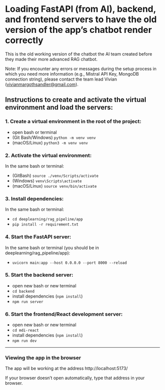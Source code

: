 # Loading FastAPI (from AI), backend, and frontend servers to have the old version of the app’s chatbot render correctly

This is the old working version of the chatbot the AI team created before they made their more advanced RAG chatbot.

Note: If you encounter any errors or messages during the setup process in which you need more information (e.g., Mistral API Key, MongoDB connection string), please contact the team lead Vivian (vivianmargothsandler@gmail.com).

## Instructions to create and activate the virtual environment and load the servers:

### 1. Create a virtual environment in the root of the project:


- open bash or terminal
- (Git Bash/Windows) `python -m venv venv`
- (macOS/Linux) `python3 -m venv venv`


### 2. Activate the virtual environment:


In the same bash or terminal:
- (GitBash) `source ./venv/Scripts/activate`
- (Windows) `venv\Scripts\activate`
- (macOS/Linux) `source venv/bin/activate`


### 3. Install dependencies:

In the same bash or terminal:
- `cd deeplearning/rag_pipeline/app`
- `pip install -r requirement.txt`


### 4. Start the FastAPI server: 

In the same bash or terminal (you should be in deeplearning/rag_pipeline/app):
- `uvicorn main:app --host 0.0.0.0 --port 8000 --reload`

### 5. Start the backend server:

- open new bash or new terminal
- `cd backend`
- install dependencies (`npm install`)
- `npm run server`

### 6. Start the frontend/React development server:

- open new bash or new terminal
- `cd mdi-react`
- install dependencies (`npm install`)
- `npm run dev`

---

### Viewing the app in the browser

The app will be working at the address http://localhost:5173/

If your browser doesn’t open automatically, type that address in your browser.
